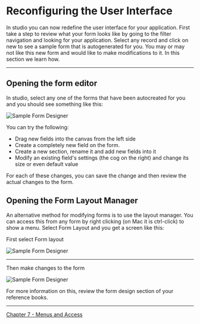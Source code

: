 # Reconfiguring the User Interface
In studio you can now redefine the user interface for your application. First take a step to review what your form looks like by going to the filter navigation and looking for your application.  Select any record and click on new to see a sample form that is autogenerated for you.  You may or may not like this new form and would like to make modifications to it. In this section we learn how.

---

## Opening the form editor

In studio, select any one of the forms that have been autocreated for you and you should see something like this:

![Sample Form Designer](https://github.com/jamesnyika/motivf-snow/blob/master/chap6/images/FormEditor.png)

You can try the following:

 * Drag new fields into the canvas from the left side
 * Create a completely new field on the form.
 * Create a new section, rename it and add new fields into it
 * Modify an existing field's settings (the cog on the right) and change its size or even default value

 For each of these changes, you can save the change and then review the actual changes to the form.


 ## Opening the Form Layout Manager

 An alternative method for modifying forms is to use the layout manager. You can access this from any form by right clicking (on Mac it is ctrl-click) to show a menu. Select Form Layout and you get a screen like this:

 First select Form layout

 ![Sample Form Designer](https://github.com/jamesnyika/motivf-snow/blob/master/chap6/images/FormLayout1.png)

 ---
 Then make changes to the form

 ![Sample Form Designer](https://github.com/jamesnyika/motivf-snow/blob/master/chap6/images/FormLayout2.png)

 For more information on this, review the form design section of  your reference books.

---

[Chapter 7 - Menus and Access](../chap7/README.md)
